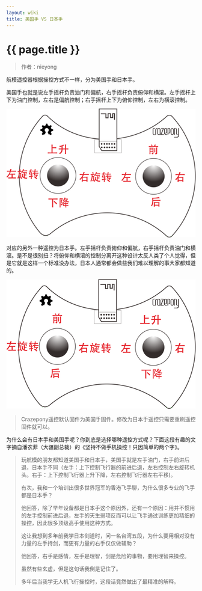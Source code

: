 ```yaml
---
layout: wiki
title: 美国手 VS 日本手
---
```


# {{ page.title }}

> 作者：nieyong

航模遥控器根据操控方式不一样，分为美国手和日本手。

美国手也就是说左手摇杆负责油门和偏航，右手摇杆负责俯仰和横滚。左手摇杆上下为油门控制，左右是偏航控制；右手摇杆上下为俯仰控制，左右为横滚控制。

![](/assets/img/rc-american.png)

对应的另外一种遥控为日本手。左手摇杆负责俯仰和偏航，右手摇杆负责油门和横滚。是不是很别扭？将俯仰和横滚的控制分离开这种设计太反人类了个人觉得，但是它就是这样一个标准没办法，日本人通常都会做些我们难以理解的事大家都知道的。

![](/assets/img/rc-japan.png)

> Crazepony遥控默认固件为美国手固件。修改为日本手遥控只需要重刷遥控固件就可以。

为什么会有日本手和美国手呢？你到底是选择哪种遥控方式呢？下面这段有趣的文字摘自潘农菲（大疆副总裁）的《坚持不做手机操控！只因简单的两个字》。

> 玩航模的朋友都知道美国手和日本手，美国手就是左手油门，右手前进后退，日本手不同（左手：上下控制飞行器的前进后退，左右控制左右旋转机头。右手：上下控制飞行器上升下降，左右控制飞行器左右平移)。
> 
> 有次，我和一个培训出很多世界冠军的香港飞手聊，为什么很多专业的飞手都是日本手？
> 
> 他回答，除了早年设备都是日本手这个原因外，还有一个原因：用并不惯用的左手控制前进后退，左手的天生弱项反而可以让飞手通过训练更加精细的操控，因此很多顶级高手使用这种方式。
> 
> 这让我想到多年前我学日本剑道时，问一名台湾五段，为什么要用相对没有力量的左手持剑，而更有力量的右手仅仅做辅助？
> 
> 他回答，右手是感情，左手是理智，剑是危险的事物，要用理智来操控。
> 
> 虽然有些玄虚，但是这句话我倒是记住了。
> 
> 多年后当我学无人机飞行操控时，这段话竟然做出了最精准的解释。
